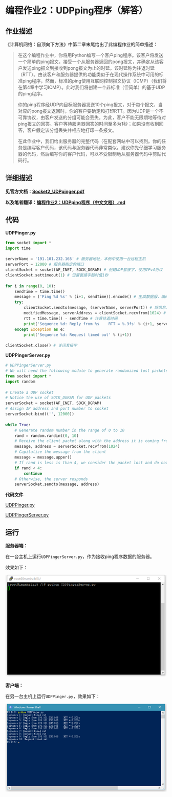 # 编程作业2：UDPping程序（解答）

## 作业描述

《计算机网络：自顶向下方法》中第二章末尾给出了此编程作业的简单描述：

> 在这个编程作业中，你将用Python编写一个客户ping程序。该客户将发送一个简单的ping报文，接受一个从服务器返回的pong报文，并确定从该客户发送ping报文到接收到pong报文为止的时延。该时延称为往返时延（RTT）。由该客户和服务器提供的功能类似于在现代操作系统中可用的标准ping程序，然而，标准的ping使用互联网控制报文协议（ICMP）（我们将在第4章中学习ICMP）。此时我们将创建一个非标准（但简单）的基于UDP的ping程序。
>
> 你的ping程序经UDP向目标服务器发送10个ping报文，对于每个报文，当对应的pong报文返回时，你的客户要确定和打印RTT。因为UDP是一个不可靠协议，由客户发送的分组可能会丢失。为此，客户不能无限期地等待对ping报文的回答。客户等待服务器回答的时间至多为1秒；如果没有收到回答，客户假定该分组丢失并相应地打印一条报文。
>
> 在此作业中，我们给出服务器的完整代码（在配套网站中可以找到。你的任务是编写客户代码，该代码与服务器代码非常类似。建议你先仔细学习服务器的代码，然后编写你的客户代码，可以不受限制地从服务器代码中剪贴代码行。

## 详细描述

**见官方文档：[Socket2_UDPpinger.pdf](Socket2_UDPpinger.pdf)**

**以及笔者翻译：[编程作业2：UDPping程序（中文文档）.md](编程作业2：UDPping程序（中文文档）.md)**

## 代码
**UDPPinger.py**

```python
from socket import *
import time

serverName = '191.101.232.165' # 服务器地址，本例中使用一台远程主机
serverPort = 12000 # 服务器指定的端口
clientSocket = socket(AF_INET, SOCK_DGRAM) # 创建UDP套接字，使用IPv4协议
clientSocket.settimeout(1) # 设置套接字超时值1秒

for i in range(0, 10):
	sendTime = time.time()
	message = ('Ping %d %s' % (i+1, sendTime)).encode() # 生成数据报，编码为bytes以便发送
	try:
		clientSocket.sendto(message, (serverName, serverPort)) # 将信息发送到服务器
		modifiedMessage, serverAddress = clientSocket.recvfrom(1024) # 从服务器接收信息，同时也能得到服务器地址
		rtt = time.time() - sendTime # 计算往返时间
		print('Sequence %d: Reply from %s    RTT = %.3fs' % (i+1, serverName, rtt)) # 显示信息
	except Exception as e:
		print('Sequence %d: Request timed out' % (i+1))
		
clientSocket.close() # 关闭套接字
```

**UDPPingerServer.py**

```python
# UDPPingerServer.py
# We will need the following module to generate randomized lost packets import random
from socket import *
import random

# Create a UDP socket
# Notice the use of SOCK_DGRAM for UDP packets
serverSocket = socket(AF_INET, SOCK_DGRAM)
# Assign IP address and port number to socket
serverSocket.bind(('', 12000))

while True:
	# Generate random number in the range of 0 to 10
	rand = random.randint(0, 10)
	# Receive the client packet along with the address it is coming from
	message, address = serverSocket.recvfrom(1024)
	# Capitalize the message from the client
	message = message.upper()
	# If rand is less is than 4, we consider the packet lost and do not respond
	if rand < 4:
		continue
	# Otherwise, the server responds
	serverSocket.sendto(message, address)
```

**代码文件**

[UDPPinger.py](source/UDPPinger.py)

[UDPPingerServer.py](source/UDPPingerServer.py)

## 运行

**服务器端：**

在一台主机上运行`UDPPingerServer.py`，作为接收ping程序数据的服务器。

效果如下：

![](image/UDPPingerServer.png)

**客户端：**

在另一台主机上运行`UDPPinger.py`，效果如下：

![](image/UDPPinger.png)